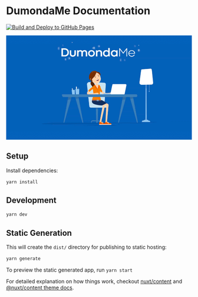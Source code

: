 # DumondaMe Documentation

[![Build and Deploy to GitHub Pages](https://github.com/DumondaMe/Documentation/workflows/Build%20and%20Deploy%20to%20GitHub%20Pages/badge.svg)](https://docs.dumonda.me)

![DumondaMe](static/preview-dumondame.png)

## Setup

Install dependencies:

```bash
yarn install
```

## Development

```bash
yarn dev
```

## Static Generation

This will create the `dist/` directory for publishing to static hosting:

```bash
yarn generate
```

To preview the static generated app, run `yarn start`

For detailed explanation on how things work, checkout [nuxt/content](https://content.nuxtjs.org) and [@nuxt/content theme docs](https://content.nuxtjs.org/themes-docs).
